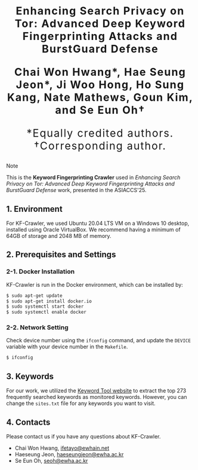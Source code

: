 <h1 align='center' style="text-align:center; font-weight:bold; font-size:2.0em;letter-spacing:2.0px;"> Enhancing Search Privacy on Tor: Advanced Deep Keyword Fingerprinting Attacks and BurstGuard Defense </h1>

<p align='center' style="text-align:center; font-weight:bold; font-size:2.0em;letter-spacing:2.0px;"> <b> Chai Won Hwang*,  Hae Seung Jeon*, Ji Woo Hong, Ho Sung Kang, Nate Mathews, Goun Kim, and Se Eun Oh† </b> </p>

<p align='center' style="text-align:center; font-size:2.0em;letter-spacing:2.0px;"> *Equally credited authors. †Corresponding author. </p>


> [!NOTE]
> This is the **Keyword Fingerprinting Crawler** used in *Enhancing Search Privacy on Tor: Advanced Deep Keyword Fingerprinting Attacks and BurstGuard Defense* work, presented in the ASIACCS'25.


## 1. Environment

For KF-Crawler, we used Ubuntu 20.04 LTS VM on a Windows 10 desktop, installed using Oracle VirtualBox. We recommend having a minimum of 64GB of storage and 2048 MB of memory.


## 2. Prerequisites and Settings

### 2-1. Docker Installation

KF-Crawler is run in the Docker environment, which can be installed by:

```bash
$ sudo apt-get update
$ sudo apt-get install docker.io
$ sudo systemctl start docker
$ sudo systemctl enable docker
```

### 2-2. Network Setting

Check device number using the `ifconfig` command, and update the `DEVICE` variable with your device number in the `Makefile`.

```bash
$ ifconfig
```

## 3. Keywords

For our work, we utilized the [Keyword Tool website](https://keywordtool.io/) to extract the top 273 frequently searched keywords as monitored keywords. However, you can change the `sites.txt` file for any keywords you want to visit.

## 4. Contacts
Please contact us if you have any questions about KF-Crawler.

- Chai Won Hwang, ifetayo@ewhain.net
- Haeseung Jeon, haeseungjeon@ewha.ac.kr
- Se Eun Oh, seoh@ewha.ac.kr
